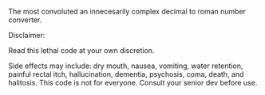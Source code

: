 The most convoluted an innecesarily complex decimal to roman number converter.

Disclaimer:

Read this lethal code at your own discretion.

Side effects may include: dry mouth, nausea, vomiting, water retention, painful rectal itch, hallucination, dementia, psychosis, coma, death, and halitosis. This code is not for everyone. Consult your senior dev before use.

